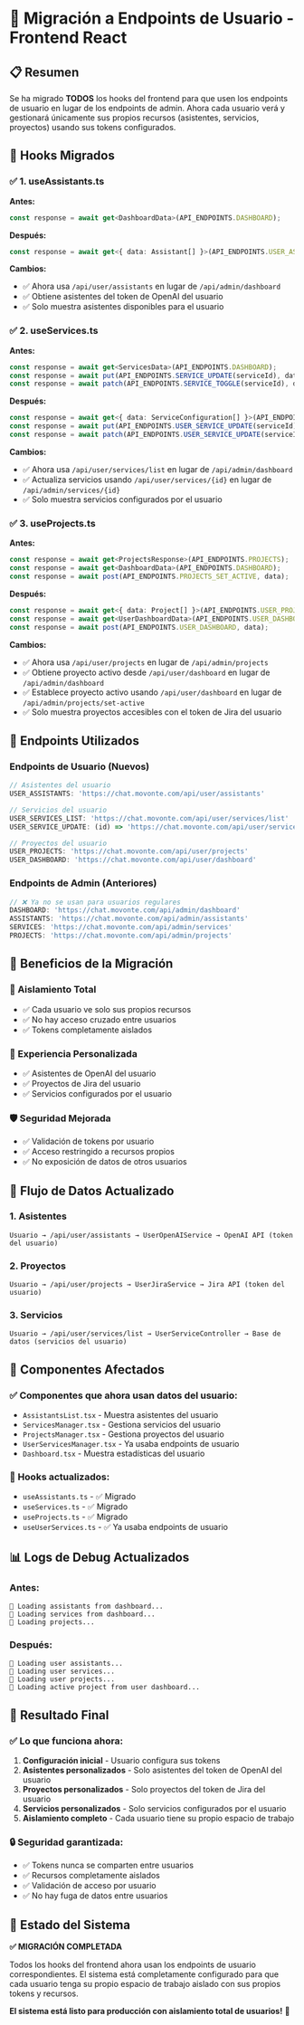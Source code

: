 # 🔄 Migración a Endpoints de Usuario - Frontend React

## 📋 **Resumen**

Se ha migrado **TODOS** los hooks del frontend para que usen los endpoints de usuario en lugar de los endpoints de admin. Ahora cada usuario verá y gestionará únicamente sus propios recursos (asistentes, servicios, proyectos) usando sus tokens configurados.

## 🎯 **Hooks Migrados**

### **✅ 1. useAssistants.ts**
**Antes:**
```typescript
const response = await get<DashboardData>(API_ENDPOINTS.DASHBOARD);
```

**Después:**
```typescript
const response = await get<{ data: Assistant[] }>(API_ENDPOINTS.USER_ASSISTANTS);
```

**Cambios:**
- ✅ Ahora usa `/api/user/assistants` en lugar de `/api/admin/dashboard`
- ✅ Obtiene asistentes del token de OpenAI del usuario
- ✅ Solo muestra asistentes disponibles para el usuario

### **✅ 2. useServices.ts**
**Antes:**
```typescript
const response = await get<ServicesData>(API_ENDPOINTS.DASHBOARD);
const response = await put(API_ENDPOINTS.SERVICE_UPDATE(serviceId), data);
const response = await patch(API_ENDPOINTS.SERVICE_TOGGLE(serviceId), data);
```

**Después:**
```typescript
const response = await get<{ data: ServiceConfiguration[] }>(API_ENDPOINTS.USER_SERVICES_LIST);
const response = await put(API_ENDPOINTS.USER_SERVICE_UPDATE(serviceId), data);
const response = await patch(API_ENDPOINTS.USER_SERVICE_UPDATE(serviceId), data);
```

**Cambios:**
- ✅ Ahora usa `/api/user/services/list` en lugar de `/api/admin/dashboard`
- ✅ Actualiza servicios usando `/api/user/services/{id}` en lugar de `/api/admin/services/{id}`
- ✅ Solo muestra servicios configurados por el usuario

### **✅ 3. useProjects.ts**
**Antes:**
```typescript
const response = await get<ProjectsResponse>(API_ENDPOINTS.PROJECTS);
const response = await get<DashboardData>(API_ENDPOINTS.DASHBOARD);
const response = await post(API_ENDPOINTS.PROJECTS_SET_ACTIVE, data);
```

**Después:**
```typescript
const response = await get<{ data: Project[] }>(API_ENDPOINTS.USER_PROJECTS);
const response = await get<UserDashboardData>(API_ENDPOINTS.USER_DASHBOARD);
const response = await post(API_ENDPOINTS.USER_DASHBOARD, data);
```

**Cambios:**
- ✅ Ahora usa `/api/user/projects` en lugar de `/api/admin/projects`
- ✅ Obtiene proyecto activo desde `/api/user/dashboard` en lugar de `/api/admin/dashboard`
- ✅ Establece proyecto activo usando `/api/user/dashboard` en lugar de `/api/admin/projects/set-active`
- ✅ Solo muestra proyectos accesibles con el token de Jira del usuario

## 🔗 **Endpoints Utilizados**

### **Endpoints de Usuario (Nuevos)**
```typescript
// Asistentes del usuario
USER_ASSISTANTS: 'https://chat.movonte.com/api/user/assistants'

// Servicios del usuario
USER_SERVICES_LIST: 'https://chat.movonte.com/api/user/services/list'
USER_SERVICE_UPDATE: (id) => 'https://chat.movonte.com/api/user/services/{id}'

// Proyectos del usuario
USER_PROJECTS: 'https://chat.movonte.com/api/user/projects'
USER_DASHBOARD: 'https://chat.movonte.com/api/user/dashboard'
```

### **Endpoints de Admin (Anteriores)**
```typescript
// ❌ Ya no se usan para usuarios regulares
DASHBOARD: 'https://chat.movonte.com/api/admin/dashboard'
ASSISTANTS: 'https://chat.movonte.com/api/admin/assistants'
SERVICES: 'https://chat.movonte.com/api/admin/services'
PROJECTS: 'https://chat.movonte.com/api/admin/projects'
```

## 🎯 **Beneficios de la Migración**

### **🔐 Aislamiento Total**
- ✅ Cada usuario ve solo sus propios recursos
- ✅ No hay acceso cruzado entre usuarios
- ✅ Tokens completamente aislados

### **🎨 Experiencia Personalizada**
- ✅ Asistentes de OpenAI del usuario
- ✅ Proyectos de Jira del usuario
- ✅ Servicios configurados por el usuario

### **🛡️ Seguridad Mejorada**
- ✅ Validación de tokens por usuario
- ✅ Acceso restringido a recursos propios
- ✅ No exposición de datos de otros usuarios

## 🔄 **Flujo de Datos Actualizado**

### **1. Asistentes**
```
Usuario → /api/user/assistants → UserOpenAIService → OpenAI API (token del usuario)
```

### **2. Proyectos**
```
Usuario → /api/user/projects → UserJiraService → Jira API (token del usuario)
```

### **3. Servicios**
```
Usuario → /api/user/services/list → UserServiceController → Base de datos (servicios del usuario)
```

## 🚀 **Componentes Afectados**

### **✅ Componentes que ahora usan datos del usuario:**
- `AssistantsList.tsx` - Muestra asistentes del usuario
- `ServicesManager.tsx` - Gestiona servicios del usuario
- `ProjectsManager.tsx` - Gestiona proyectos del usuario
- `UserServicesManager.tsx` - Ya usaba endpoints de usuario
- `Dashboard.tsx` - Muestra estadísticas del usuario

### **🔧 Hooks actualizados:**
- `useAssistants.ts` - ✅ Migrado
- `useServices.ts` - ✅ Migrado
- `useProjects.ts` - ✅ Migrado
- `useUserServices.ts` - ✅ Ya usaba endpoints de usuario

## 📊 **Logs de Debug Actualizados**

### **Antes:**
```
🔄 Loading assistants from dashboard...
🔄 Loading services from dashboard...
🔄 Loading projects...
```

### **Después:**
```
🔄 Loading user assistants...
🔄 Loading user services...
🔄 Loading user projects...
🔄 Loading active project from user dashboard...
```

## 🎉 **Resultado Final**

### **✅ Lo que funciona ahora:**
1. **Configuración inicial** - Usuario configura sus tokens
2. **Asistentes personalizados** - Solo asistentes del token de OpenAI del usuario
3. **Proyectos personalizados** - Solo proyectos del token de Jira del usuario
4. **Servicios personalizados** - Solo servicios configurados por el usuario
5. **Aislamiento completo** - Cada usuario tiene su propio espacio de trabajo

### **🔒 Seguridad garantizada:**
- ✅ Tokens nunca se comparten entre usuarios
- ✅ Recursos completamente aislados
- ✅ Validación de acceso por usuario
- ✅ No hay fuga de datos entre usuarios

## 🚀 **Estado del Sistema**

**✅ MIGRACIÓN COMPLETADA**

Todos los hooks del frontend ahora usan los endpoints de usuario correspondientes. El sistema está completamente configurado para que cada usuario tenga su propio espacio de trabajo aislado con sus propios tokens y recursos.

**El sistema está listo para producción con aislamiento total de usuarios!** 🎉

